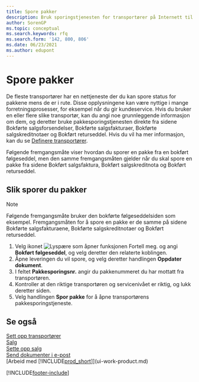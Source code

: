 ```yaml
---
title: Spore pakker
description: Bruk sporingstjenesten for transportører på Internett til å spore kolli og følge fremdriften i en levering.
author: SorenGP
ms.topic: conceptual
ms.search.keywords: rfq
ms.search.form: '142, 800, 806'
ms.date: 06/23/2021
ms.author: edupont
---
```

# <a name="track-packages"></a><a name="track-packages"></a>Spore pakker
De fleste transportører har en nettjeneste der du kan spore status for pakkene mens de er i rute. Disse opplysningene kan være nyttige i mange forretningsprosesser, for eksempel når du gir kundeservice. Hvis du bruker en eller flere slike transportør, kan du angi noe grunnleggende informasjon om dem, og deretter bruke pakkesporingstjenesten direkte fra sidene Bokførte salgsforsendelser, Bokførte salgsfakturaer, Bokførte salgskreditnotaer og Bokført returseddel. Hvis du vil ha mer informasjon, kan du se [Definere transportører](sales-how-to-set-up-shipping-agents.md). 

Følgende fremgangsmåte viser hvordan du sporer en pakke fra en bokført følgeseddel, men den samme fremgangsmåten gjelder når du skal spore en pakke fra sidene Bokført salgsfaktura, Bokført salgskreditnota og Bokført returseddel.  

## <a name="to-track-a-package"></a><a name="to-track-a-package"></a>Slik sporer du pakker

> [!NOTE]
> Følgende fremgangsmåte bruker den bokførte følgeseddelsiden som eksempel. Fremgangsmåten for å spore en pakke er de samme på sidene Bokførte salgsfakturaene, Bokførte salgskreditnotaer og Bokført returseddel.

1. Velg ikonet ![Lyspære som åpner funksjonen Fortell meg.](media/ui-search/search_small.png "Fortell hva du vil gjøre") og angi **Bokført følgeseddel**, og velg deretter den relaterte koblingen.
2. Åpne leveringen du vil spore, og velg deretter handlingen **Oppdater dokument**.
3. I feltet **Pakkesporingsnr.** angir du pakkenummeret du har mottatt fra transportøren. 
4. Kontroller at den riktige transportøren og servicenivået er riktig, og lukk deretter siden.
5. Velg handlingen **Spor pakke** for å åpne transportørens pakkesporingstjeneste.

## <a name="see-also"></a><a name="see-also"></a>Se også

[Sett opp transportører](sales-how-to-set-up-shipping-agents.md)  
[Salg](sales-manage-sales.md)  
[Sette opp salg](sales-setup-sales.md)  
[Send dokumenter i e-post](ui-how-send-documents-email.md)  
[Arbeid med [!INCLUDE[prod_short](includes/prod_short.md)]](ui-work-product.md)


[!INCLUDE[footer-include](includes/footer-banner.md)]

